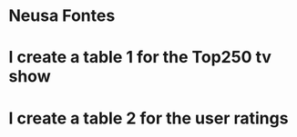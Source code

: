 # Neusa Fontes
# I create a table 1 for the Top250 tv show
# I create a table 2 for the user ratings
